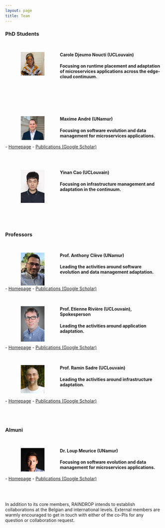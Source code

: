 ```yaml
---
layout: page
title: Team
---
```


### PhD Students

<br/>

**<img src="/images/carole.jpg" height="15%" width="15%" style="float: left; margin: 0px 50px;">Carole Djeumo Noucti (UCLouvain)**
<h4>Focusing on runtime placement and adaptation of microservices applications across the edge-cloud continuum.</h4>
<br/>
<br/>
<br/>
<br/>
<br/>

**<img src="/images/maxime.jpg" height="15%" width="15%" style="float: left; margin: 0px 50px;">Maxime André (UNamur)**
<h4>Focusing on software evolution and data management for microservices applications.</h4>
- <a href="https://researchportal.unamur.be/fr/persons/maxime-andre" target="_blank">Homepage</a>
- <a href="https://scholar.google.com/citations?user=mVq8DwkAAAAJ" target="_blank">Publications (Google Scholar)</a>
<br/>
<br/>
<br/>
<br/>

**<img src="/images/yinan.jpg" height="15%" width="15%" style="float: left; margin: 0px 50px;">Yinan Cao (UCLouvain)**
<h4>Focusing on infrastructure management and adaptation in the continuum.</h4>
<br/>
<br/>
<br/>
<br/>
<br/>

### Professors
<br/>

**<img src="/images/anthony.jpg" height="15%" width="15%" style="float: left; margin: 0px 50px;">Prof. Anthony Clève (UNamur)**
<h4>Leading the activities around software evolution and data management adaptation.</h4>
<br/>
- <a href="https://directory.unamur.be/staff/acleve" target="_blank">Homepage</a>
- <a href="https://scholar.google.com/citations?user=LM0e_fcAAAAJ" target="_blank">Publications (Google Scholar)</a>

<br/>
<br/>
<br/>

**<img src="/images/etienne.jpg" height="15%" width="15%" style="float: left; margin: 0px 50px;">Prof. Etienne Rivière (UCLouvain), Spokesperson**
<h4>Leading the activities around application adaptation.</h4>
<br/>
- <a href="https://cloudlargescale-uclouvain.github.io/Etienne_Riviere" target="_blank">Homepage</a>
- <a href="https://scholar.google.com/citations?user=DacqieAAAAAJ" target="_blank">Publications (Google Scholar)</a>

<br/>
<br/>
<br/>

**<img src="/images/ramin.jpg" height="15%" width="15%" style="float: left; margin: 0px 50px;">Prof. Ramin Sadre (UCLouvain)**
<h4>Leading the activities around infrastructure adaptation.</h4>
<br/>
- <a href="https://perso.uclouvain.be/ramin.sadre/" target="_blank">Homepage</a>
- <a href="https://scholar.google.de/citations?user=I8W1rLMAAAAJ" target="_blank">Publications (Google Scholar)</a>

<br/>
<br/>
<br/>
<br/>

### Almuni

<br/>

**<img src="/images/loup.jpg" height="15%" width="15%" style="float: left; margin: 0px 50px;">Dr. Loup Meurice (UNamur)**
<h4>Focusing on software evolution and data management for microservices applications.</h4>
- <a href="https://loupmeurice.github.io/" target="_blank">Homepage</a>
- <a href="https://scholar.google.com/citations?user=9HXN7EQAAAAJ" target="_blank">Publications (Google Scholar)</a>
<br/>
<br/>
<br/>
<br/>

<p class="message">
    In addition to its core members, RAINDROP intends to establish collaborations at the Belgian and international levels. External members are warmly encouraged to get in touch with either of the co-PIs for any question or collaboration request.
</p>